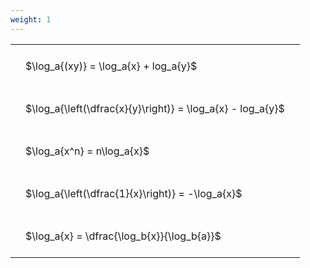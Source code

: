 ```yaml
---
weight: 1
---
```


<style type="text/css">
#T_866b2 th.col_heading {
  text-align: left;
  font-size: 1em;
}
#T_866b2 td {
  text-align: left;
  font-size: 1em;
  padding: 1.5em;
}
</style>
<table id="T_866b2">
  <thead>
  </thead>
  <tbody>
    <tr>
      <td id="T_866b2_row0_col0" class="data row0 col0" >$\log_a{(xy)} = \log_a{x} + log_a{y}$</td>
    </tr>
    <tr>
      <td id="T_866b2_row1_col0" class="data row1 col0" >$\log_a{\left(\dfrac{x}{y}\right)} = \log_a{x} - log_a{y}$</td>
    </tr>
    <tr>
      <td id="T_866b2_row2_col0" class="data row2 col0" >$\log_a{x^n} = n\log_a{x}$</td>
    </tr>
    <tr>
      <td id="T_866b2_row3_col0" class="data row3 col0" >$\log_a{\left(\dfrac{1}{x}\right)} = -\log_a{x}$</td>
    </tr>
    <tr>
      <td id="T_866b2_row4_col0" class="data row4 col0" >$\log_a{x} = \dfrac{\log_b{x}}{\log_b{a}}$</td>
    </tr>
  </tbody>
</table>
